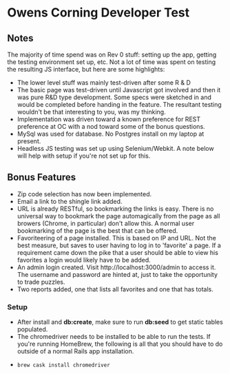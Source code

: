 # Owens Corning Developer Test

## Notes
The majority of time spend was on Rev 0 stuff:  setting up the app, getting the testing environment set up, etc.
Not a lot of time was spent on testing the resulting JS interface, but here are some highlights:
* The lower level stuff was mainly test-driven after some R & D
* The basic page was test-driven until Javascript got involved and then it was pure R&D type development.  Some specs were sketched in and would be completed before handing in the feature.  The resultant testing wouldn't be that interesting to you, was my thinking.
* Implementation was driven toward a known preference for REST preference at OC with a nod toward some of the bonus questions.
* MySql was used for database.  No Postgres install on my laptop at present.
* Headless JS testing was set up using Selenium/Webkit.  A note below will help with setup if you're not set up for this.

## Bonus Features
* Zip code selection has now been implemented. 
* Email a link to the shingle link added.
* URL is already RESTful, so bookmarking the links is easy.  There is no universal way to bookmark the page automagically from the page as all browers (Chrome, in particular) don't allow this.  A normal user bookmarking of the page is the best that can be offered.
* Favoriteering of a page installed.  This is based on IP and URL.  Not the best measure, but saves to user having to log in to 'favorite' a page.  If a requirement came down the pike that a user should be able to view his favorites a login would likely have to be added. 
* An admin login created.  Visit http://localhost:3000/admin to access it.  The username and password are hinted at, just to take the opportunity to trade puzzles.
* Two reports added, one that lists all favorites and one that has totals.   

### Setup
* After install and **db:create**, make sure to run **db:seed** to get static tables populated. 
* The chromedriver needs to be installed to be able to run the tests.  If you're running HomeBrew, the following is all that you should have to do outside of a normal Rails app installation. 
* ```bash
  brew cask install chromedriver
  ``` 
 

